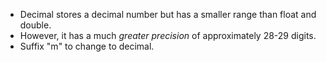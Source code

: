 - Decimal stores a decimal number but has a smaller range than float and double.
- However, it has a much *greater precision* of approximately 28-29 digits.
- Suffix "m" to change to decimal.